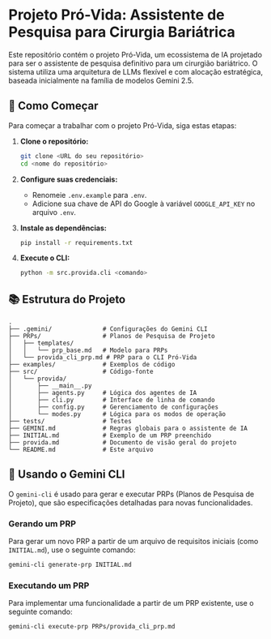# Projeto Pró-Vida: Assistente de Pesquisa para Cirurgia Bariátrica

Este repositório contém o projeto Pró-Vida, um ecossistema de IA projetado para ser o assistente de pesquisa definitivo para um cirurgião bariátrico. O sistema utiliza uma arquitetura de LLMs flexível e com alocação estratégica, baseada inicialmente na família de modelos Gemini 2.5.

## 🚀 Como Começar

Para começar a trabalhar com o projeto Pró-Vida, siga estas etapas:

1.  **Clone o repositório:**
    ```bash
    git clone <URL do seu repositório>
    cd <nome do repositório>
    ```

2.  **Configure suas credenciais:**
    - Renomeie `.env.example` para `.env`.
    - Adicione sua chave de API do Google à variável `GOOGLE_API_KEY` no arquivo `.env`.

3.  **Instale as dependências:**
    ```bash
    pip install -r requirements.txt
    ```

4.  **Execute o CLI:**
    ```bash
    python -m src.provida.cli <comando>
    ```

## 📚 Estrutura do Projeto

```
.
├── .gemini/              # Configurações do Gemini CLI
├── PRPs/                 # Planos de Pesquisa de Projeto
│   ├── templates/
│   │   └── prp_base.md   # Modelo para PRPs
│   └── provida_cli_prp.md # PRP para o CLI Pró-Vida
├── examples/             # Exemplos de código
├── src/                  # Código-fonte
│   └── provida/
│       ├── __main__.py
│       ├── agents.py     # Lógica dos agentes de IA
│       ├── cli.py        # Interface de linha de comando
│       ├── config.py     # Gerenciamento de configurações
│       └── modes.py      # Lógica para os modos de operação
├── tests/                # Testes
├── GEMINI.md             # Regras globais para o assistente de IA
├── INITIAL.md            # Exemplo de um PRP preenchido
├── provida.md            # Documento de visão geral do projeto
└── README.md             # Este arquivo
```

## 🤖 Usando o Gemini CLI

O `gemini-cli` é usado para gerar e executar PRPs (Planos de Pesquisa de Projeto), que são especificações detalhadas para novas funcionalidades.

### Gerando um PRP

Para gerar um novo PRP a partir de um arquivo de requisitos iniciais (como `INITIAL.md`), use o seguinte comando:

```bash
gemini-cli generate-prp INITIAL.md
```

### Executando um PRP

Para implementar uma funcionalidade a partir de um PRP existente, use o seguinte comando:

```bash
gemini-cli execute-prp PRPs/provida_cli_prp.md
```